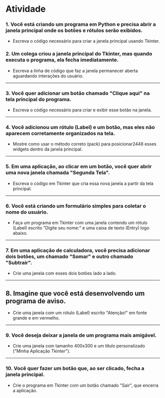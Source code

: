 # Atividade

### 1. Você está criando um programa em Python e precisa abrir a janela principal onde os botões e rótulos serão exibidos.
- Escreva o código necessário para criar a janela principal usando Tkinter.

### 2. Um colega criou a janela principal do Tkinter, mas quando executa o programa, ela fecha imediatamente.
- Escreva a linha de código que faz a janela permanecer aberta aguardando interações do usuário.
---
### 3. Você quer adicionar um botão chamado "Clique aqui" na tela principal do programa.
- Escreva o código necessário para criar e exibir esse botão na janela.
---
### 4. Você adicionou um rótulo (Label) e um botão, mas eles não aparecem corretamente organizados na tela.
- Mostre como usar o método correto (pack) para posicionar2448 esses widgets dentro da janela principal.
---
### 5. Em uma aplicação, ao clicar em um botão, você quer abrir uma nova janela chamada "Segunda Tela".
- Escreva o código em Tkinter que cria essa nova janela a partir da tela principal.
---
### 6. Você está criando um formulário simples para coletar o nome do usuário.
- Faça um programa em Tkinter com uma janela contendo um rótulo (Label) escrito "Digite seu nome:" e uma caixa de texto (Entry) logo abaixo.
---
### 7. Em uma aplicação de calculadora, você precisa adicionar dois botões, um chamado "Somar" e outro chamado "Subtrair".
- Crie uma janela com esses dois botões lado a lado.
---
## 8. Imagine que você está desenvolvendo um programa de aviso.
- Crie uma janela com um rótulo (Label) escrito "Atenção!" em fonte grande e em vermelho.
---
### 9. Você deseja deixar a janela de um programa mais amigável.
- Crie uma janela com tamanho 400x300 e um título personalizado ("Minha Aplicação Tkinter").
---
### 10. Você quer fazer um botão que, ao ser clicado, fecha a janela principal.
- Crie o programa em Tkinter com um botão chamado "Sair", que encerra a aplicação.